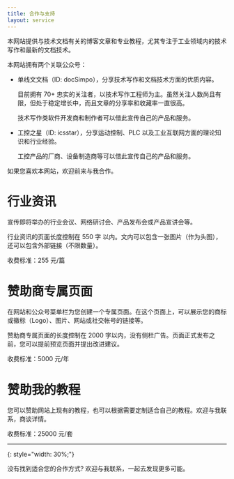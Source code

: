 ```yaml
---
title: 合作与支持
layout: service
---
```


本网站提供与技术文档有关的博客文章和专业教程，尤其专注于工业领域内的技术写作和最新的文档技术。

本网站拥有两个关联公众号：

- 单线文文档（ID: docSimpo），分享技术写作和文档技术方面的优质内容。

  目前拥有 70+ 忠实的关注者，以技术写作工程师为主。虽然关注人数尚且有限，但处于稳定增长中，而且文章的分享率和收藏率一直很高。
  
  技术写作类软件开发商和制作者可以借此宣传自己的产品和服务。

- 工控之星（ID: icsstar），分享运动控制、PLC 以及工业互联网方面的理论知识和行业经验。

  工控产品的厂商、设备制造商等可以借此宣传自己的产品和服务。

如果您喜欢本网站，欢迎前来与我合作。

# 行业资讯

宣传即将举办的行业会议、网络研讨会、产品发布会或产品宣讲会等。

行业资讯的页面长度控制在 550 字 以内。文内可以包含一张图片（作为头图），还可以包含外部链接（不限数量）。

收费标准：255 元/篇

# 赞助商专属页面

在网站和公众号菜单栏为您创建一个专属页面。在这个页面上，可以展示您的商标或徽标（Logo）、图片、网站或社交帐号的链接等。

赞助商专属页面的长度控制在 2000 字以内，没有侧栏广告。页面正式发布之前，您可以提前预览页面并提出改进建议。

收费标准：5000 元/年

# 赞助我的教程

您可以赞助网站上现有的教程，也可以根据需要定制适合自己的教程。欢迎与我联系，商谈详情。

收费标准：25000 元/套

---
{: style="width: 30%;"}

没有找到适合您的合作方式? 欢迎与我联系，一起去发现更多可能。